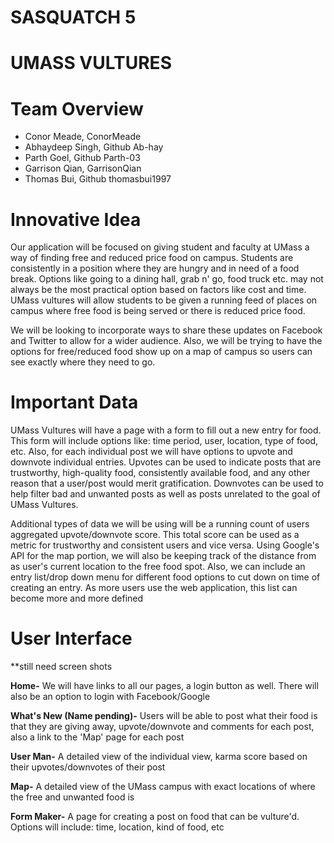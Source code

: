 # SASQUATCH 5

# UMASS VULTURES

# Team Overview

* Conor Meade, ConorMeade
* Abhaydeep Singh, Github Ab-hay
* Parth Goel, Github Parth-03
* Garrison Qian, GarrisonQian
* Thomas Bui, Github thomasbui1997

# Innovative Idea

Our application will be focused on giving student and faculty at UMass a way of finding free and reduced price food on campus. Students are consistently in a position where they are hungry and in need of a food break. Options like going to a dining hall, grab n' go, food truck etc. may not always be the most practical option based on factors like cost and time. UMass vultures will allow students to be given a running feed of places on campus where free food is being served or there is reduced price food.

We will be looking to incorporate ways to share these updates on Facebook and Twitter to allow for a wider audience. Also, we will be trying to have the options for free/reduced food show up on a map of campus so users can see exactly where they need to go.

# Important Data

UMass Vultures will have a page with a form to fill out a new entry for food. This form will include options like: time period, user, location, type of food, etc. Also, for each individual post we will have options to upvote and downvote individual entries. Upvotes can be used to indicate posts that are trustworthy, high-quality food, consistently available food, and any other reason that a user/post would merit gratification. Downvotes can be used to help filter bad and unwanted posts as well as posts unrelated to the goal of UMass Vultures.

Additional types of data we will be using will be a running count of users aggregated upvote/downvote score. This total score can be used as a metric for trustworthy and consistent users and vice versa. Using Google's API for the map portion, we will also be keeping track of the distance from as user's current location to the free food spot. Also, we can include an entry list/drop down menu for different food options to cut down on time of creating an entry. As more users use the web application, this list can become more and more defined

# User Interface

**still need screen shots

**Home-** We will have links to all our pages, a login button as well. There will also be an option to login with Facebook/Google


**What's New (Name pending)-** Users will be able to post what their food is that they are giving away, upvote/downvote and comments for each post, also a link to the 'Map' page for each post


**User Man-** A detailed view of the individual view, karma score based on their upvotes/downvotes of their post


**Map-** A detailed view of the UMass campus with exact locations of where the free and unwanted food is


**Form Maker-** A page for creating a post on food that can be vulture'd. Options will include: time, location, kind of food, etc

[](https://imgur.com/a/lOEeIZM)